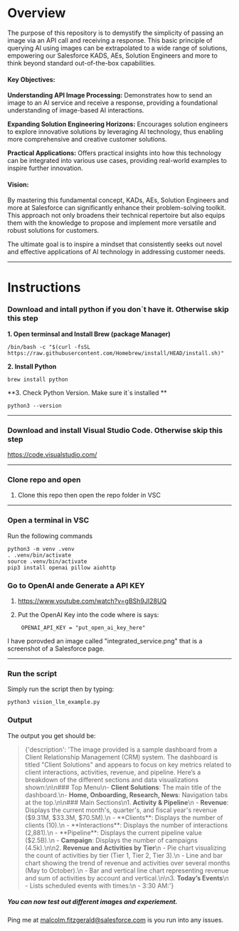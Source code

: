 # Overview
The purpose of this repository is to demystify the simplicity of passing an image via an API call and receiving a response. This basic principle of querying AI using images can be extrapolated to a wide range of solutions, empowering our Salesforce KADS, AEs, Solution Engineers and more to think beyond standard out-of-the-box capabilities.

#### Key Objectives:
**Understanding API Image Processing:** Demonstrates how to send an image to an AI service and receive a response, providing a foundational understanding of image-based AI interactions.

**Expanding Solution Engineering Horizons:** Encourages solution engineers to explore innovative solutions by leveraging AI technology, thus enabling more comprehensive and creative customer solutions.

**Practical Applications:** Offers practical insights into how this technology can be integrated into various use cases, providing real-world examples to inspire further innovation.

#### Vision:
By mastering this fundamental concept, KADs, AEs, Solution Engineers and more at Salesforce can significantly enhance their problem-solving toolkit. This approach not only broadens their technical repertoire but also equips them with the knowledge to propose and implement more versatile and robust solutions for customers. 

The ultimate goal is to inspire a mindset that consistently seeks out novel and effective applications of AI technology in addressing customer needs.

------------

# Instructions

### Download and intall python if you don`t have it. Otherwise skip this step
**1. Open terminsal and Install Brew (package Manager)**

    /bin/bash -c "$(curl -fsSL https://raw.githubusercontent.com/Homebrew/install/HEAD/install.sh)" 

**2. Install Python**

    brew install python

**3. Check Python Version. Make sure it`s installed **

    python3 --version


------------


### Download and install Visual Studio Code. Otherwise skip this step

https://code.visualstudio.com/

------------

### Clone repo and open

1. Clone this repo then open the repo folder in VSC

------------
### Open a terminal in VSC
Run the following commands

    python3 -m venv .venv
    . .venv/bin/activate
    source .venv/bin/activate
    pip3 install openai pillow aiohttp

### Go to OpenAI ande Generate a API KEY
1. https://www.youtube.com/watch?v=gBSh9JI28UQ
2. Put the OpenAI Key into the code where is says:


        OPENAI_API_KEY = "put_open_ai_key_here" 

I have porovded an image called "integrated_service.png" that is a screenshot of a Salesforce page.


------------

### Run the script
Simply run the script then by typing:


    python3 vision_llm_example.py  

### Output
The output you get should be:

> {'description': 'The image provided is a sample dashboard from a Client Relationship Management (CRM) system. The dashboard is titled "Client Solutions" and appears to focus on key metrics related to client interactions, activities, revenue, and pipeline. Here’s a breakdown of the different sections and data visualizations shown:\n\n### Top Menu\n- **Client Solutions**: The main title of the dashboard.\n- **Home, Onboarding, Research, News**: Navigation tabs at the top.\n\n### Main Sections\n1. **Activity & Pipeline**\n    - **Revenue**: Displays the current month\'s, quarter\'s, and fiscal year\'s revenue ($9.31M, $33.3M, $70.5M).\n    - **Clients**: Displays the number of clients (10).\n    - **Interactions**: Displays the number of interactions (2,881).\n    - **Pipeline**: Displays the current pipeline value ($2.5B).\n    - **Campaign**: Displays the number of campaigns (4.5k).\n\n2. **Revenue and Activities by Tier**\n    - Pie chart visualizing the count of activities by tier (Tier 1, Tier 2, Tier 3).\n    - Line and bar chart showing the trend of revenue and activities over several months (May to October).\n    - Bar and vertical line chart representing revenue and sum of activities by account and vertical.\n\n3. **Today’s Events**\n    - Lists scheduled events with times:\n        - 3:30 AM:'}

##### You can now test out different images and experiement.


Ping me at malcolm.fitzgerald@salesforce.com is you run into any issues.

